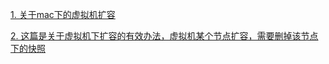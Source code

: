 [1. 关于mac下的虚拟机扩容](https://www.jianshu.com/p/38eaf0c0a77d)

[2. 这篇是关于虚拟机下扩容的有效办法，虚拟机某个节点扩容，需要删掉该节点下的快照](https://www.linuxidc.com/Linux/2019-04/158346.htm)

